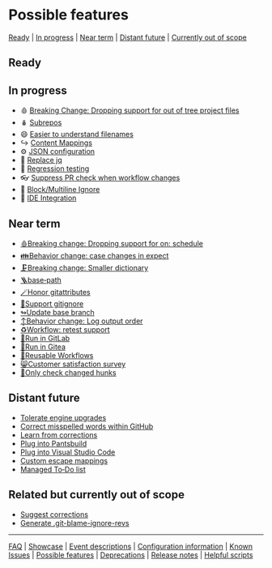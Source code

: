 # Possible features

[Ready](#ready) | [In progress](#in-progress) | [Near term](#near-term) | [Distant future](#distant-future) | [Currently out of scope](#related-but-currently-out-of-scope)

## Ready

## In progress

- 🩸 [Breaking Change: Dropping support for out of tree project files](./Breaking-Change:-Dropping-support-for-out-of-tree-project-files.md)
- 🪆 [Subrepos](./Feature:-Subrepos.md)
- 😄 [Easier to understand filenames](./Feature:-Easier-to-understand-filenames.md)
- ↪️ [Content Mappings](./Feature:-Content-Mappings.md)
- ⚙️ [JSON configuration](./Feature:-JSON-configuration.md)
- 🔧 [Replace jq](./Task:-Replace-jq.md)
- 🧪 [Regression testing](Regression-testing.md)
- 👓 [Suppress PR check when workflow changes](./Feature:-Suppress-PR-check-when-workflow-changes.md)
- 🧱 [Block/Multiline Ignore](./Feature:-Block-Ignore.md)
- 🌉 [IDE Integration](./Feature:-IDE-Integration.md)

## Near term

- [🩸Breaking change: Dropping support for on: schedule](./Breaking-change:-Dropping-support-for-on:-schedule.md)
- [👪Behavior change: case changes in expect](./Behavior-change:-case-changes-in-expect.md)
- [🗜️Breaking change: Smaller dictionary](./Breaking-change:-Smaller-dictionary.md)
- [🪜base‐path](./Feature:-\`base‐path\`.md)
- [🪄Honor gitattributes](./Feature:-Honor-gitattributes.md)
- [🙈Support gitignore](./Feature:-Support-gitignore.md)
- [↬Update base branch](./Feature:-Update-base-branch.md)
- [↕️Behavior change: Log output order](./Behavior-change:-Log-output-order.md)
- [♻️Workflow: retest support](./Workflow:-retest-support.md)
- [🏃Run in GitLab](./Feature:-Run-in-GitLab.md)
- [🏃Run in Gitea](./Feature:-Run-in-Gitea.md)
- [📄Reusable Workflows](./Feature:-Reusable-Workflows.md)
- [😸Customer satisfaction survey](./Feature:-Customer-satisfaction-survey.md)
- [🍪Only check changed hunks](./Feature:-Only-check-changed-hunks.md)

## Distant future

- [Tolerate engine upgrades](./Feature:-Tolerate-engine-upgrades.md)
- [Correct misspelled words within GitHub](./Feature:-Correct-misspelling.md)
- [Learn from corrections](./Feature:-Learn-from-corrections.md)
- [Plug into Pantsbuild](./Feature:-Pantsbuild-plugin.md)
- [Plug into Visual Studio Code](./Feature:-Visual-Studio-Code-plugin.md)
- [Custom escape mappings](./Feature:-Custom-escape-mappings.md)
- [Managed To‐Do list](./Feature:-Managed-To%E2%80%90Do-list.md)

## Related but currently out of scope

- [Suggest corrections](./Feature:-Suggest-corrections.md)
- [Generate .git-blame-ignore-revs](./Wishlist:-.git-blame-ignore-revs.md)

---
[FAQ](FAQ.md) | [Showcase](Showcase.md) | [Event descriptions](Event-descriptions.md) | [Configuration information](Configuration-information.md) | [Known Issues](Known-Issues.md) | [Possible features](Possible-features.md) | [Deprecations](Deprecations.md) | [Release notes](Release-notes.md) | [Helpful scripts](Helpful-scripts.md)

